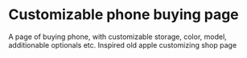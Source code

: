 # Customizable phone buying page
A page of buying phone, with customizable storage, color, model, additionable optionals etc. Inspired old apple customizing shop page
